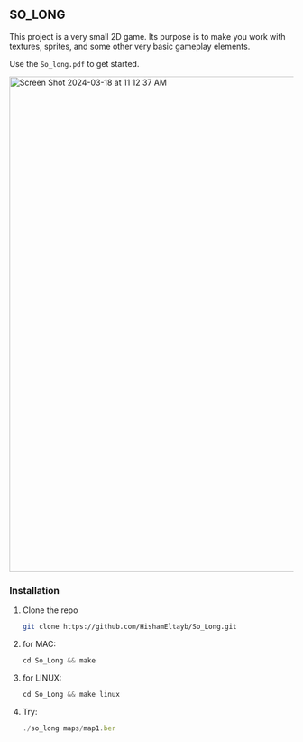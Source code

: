 


<!-- ABOUT THE PROJECT -->
## SO_LONG

This project is a very small 2D game.
Its purpose is to make you work with textures, sprites, and some other very basic gameplay elements.

Use the `So_long.pdf` to get started.




<img width="877" alt="Screen Shot 2024-03-18 at 11 12 37 AM" src="https://github.com/HishamEltayb/So_Long/assets/138756079/d2437044-c696-46ea-b548-168fd169cc91">








### Installation


1. Clone the repo
   ```sh
   git clone https://github.com/HishamEltayb/So_Long.git
   ```
2. for MAC:
   ```js
   cd So_Long && make 
   ```
3. for LINUX:
   ```js
   cd So_Long && make linux
   ```
4. Try:
   ```js
   ./so_long maps/map1.ber
   ```
